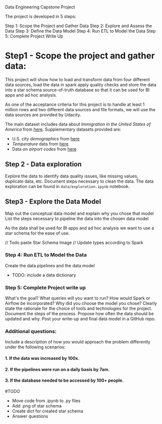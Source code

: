 Data Engineering Capstone Project

The project is developed in 5 steps:

Step 1: Scope the Project and Gather Data
Step 2: Explore and Assess the Data
Step 3: Define the Data Model
Step 4: Run ETL to Model the Data
Step 5: Complete Project Write Up

# Step1 - Scope the project and gather data:
This project will show how to load and transform data from four different data sources, load the data in spark apply quality checks and store the data into a star schema source-of-truth database so that it can be used for BI apps and ad hoc analysis.

As one of the acceptance criteria for this project is to handle at least 1 million rows and two different data sources and file formats, we will use the data sources are provided by Udacity. 

The main dataset includes data about _Immigration in the United States of America_ from [here](https://www.trade.gov/national-travel-and-tourism-office).
Supplementary datasets provided are:
- U.S. city _demographics_ from [here](https://public.opendatasoft.com/explore/dataset/us-cities-demographics/export/)
- _Temperature_ data from [here](https://www.trade.gov/national-travel-and-tourism-office)
- Data on _airport codes_ from [here](https://datahub.io/core/airport-codes#data)


## Step 2 - Data exploration
Explore the data to identify data quality issues, like missing values, duplicate data, etc.
Document steps necessary to clean the data. The data exploration can be found in `data/exploration.ipynb` notebook.

## Step3 - Explore the Data Model

Map out the conceptual data model and explain why you chose that model
List the steps necessary to pipeline the data into the chosen data model

As the data shall be used for BI apps and ad hoc analysis we want to use a star schema for the ease of use.

// Todo paste Star Schema Image
// Update types according to Spark


### Step 4: Run ETL to Model the Data
Create the data pipelines and the data model
- TODO: include a data dictionary




### Step 5: Complete Project write up
What's the goal? 
What queries will you want to run? How would Spark or Airflow be incorporated? 
Why did you choose the model you chose?
Clearly state the rationale for the choice of tools and technologies for the project.
Document the steps of the process.
Propose how often the data should be updated and why.
Post your write-up and final data model in a GitHub repo.


### Additional questions:

Include a description of how you would approach the problem differently under the following scenarios:
#### 1. If the data was increased by 100x.


#### 2. If the pipelines were run on a daily basis by 7am.


#### 3. If the database needed to be accessed by 100+ people.




#TODO

- Move code from .ipynb to .py files
- Add .png of star schema
- Create dict for created star schema
- Answer questions